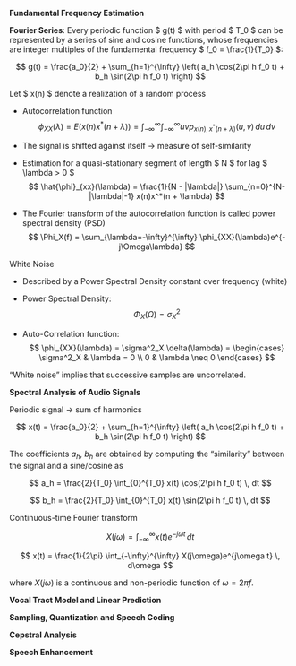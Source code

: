 **Fundamental Frequency Estimation**

**Fourier Series**: Every periodic function $ g(t) $ with period $ T_0 $ can be represented by a series of sine and cosine functions, whose frequencies are integer multiples of the fundamental frequency $ f_0 = \frac{1}{T_0} $:

$$ 
g(t) = \frac{a_0}{2} + \sum_{h=1}^{\infty} \left( a_h \cos(2\pi h f_0 t) + b_h \sin(2\pi h f_0 t) \right) 
$$

Let $ x(n) $ denote a realization of a random process

- Autocorrelation function
  $$ \phi_{XX}(\lambda) = E(x(n)x^*(n + \lambda)) = \int_{-\infty}^{\infty} \int_{-\infty}^{\infty} u v p_{x(n),x^*(n+\lambda)}(u, v) \, du \, dv $$

- The signal is shifted against itself → measure of self-similarity

- Estimation for a quasi-stationary segment of length $ N $ for lag $ \lambda > 0 $
  $$ \hat{\phi}_{xx}(\lambda) = \frac{1}{N - |\lambda|} \sum_{n=0}^{N-|\lambda|-1} x(n)x^*(n + \lambda) $$

- The Fourier transform of the autocorrelation function is called power spectral density (PSD)
  $$ \Phi_X(f) = \sum_{\lambda=-\infty}^{\infty} \phi_{XX}(\lambda)e^{-j\Omega\lambda} $$

White Noise

- Described by a Power Spectral Density constant over frequency (white)

- Power Spectral Density:
  $$ \Phi_X (\Omega) = \sigma^2_X $$

- Auto-Correlation function:
  $$ \phi_{XX}(\lambda) = \sigma^2_X \delta(\lambda) = \begin{cases} 
  \sigma^2_X & \lambda = 0 \\
  0 & \lambda \neq 0 
  \end{cases} $$

“White noise” implies that successive samples are uncorrelated.


**Spectral Analysis of Audio Signals**

Periodic signal → sum of harmonics

$$ 
x(t) = \frac{a_0}{2} + \sum_{h=1}^{\infty} \left( a_h \cos(2\pi h f_0 t) + b_h \sin(2\pi h f_0 t) \right) 
$$

The coefficients $a_h$, $b_h$ are obtained by computing the “similarity” between the signal and a sine/cosine as

$$
a_h = \frac{2}{T_0} \int_{0}^{T_0} x(t) \cos(2\pi h f_0 t) \, dt
$$

$$
b_h = \frac{2}{T_0} \int_{0}^{T_0} x(t) \sin(2\pi h f_0 t) \, dt
$$

Continuous-time Fourier transform

$$
X(j\omega) = \int_{-\infty}^{\infty} x(t)e^{-j\omega t} \, dt
$$

$$
x(t) = \frac{1}{2\pi} \int_{-\infty}^{\infty} X(j\omega)e^{j\omega t} \, d\omega
$$

where $X(j\omega)$ is a continuous and non-periodic function of $\omega = 2\pi f$.


**Vocal Tract Model and Linear Prediction**

**Sampling, Quantization and Speech Coding**

**Cepstral Analysis**

**Speech Enhancement**

